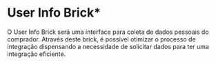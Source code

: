 # User Info Brick*

O User Info Brick será uma interface para coleta de dados pessoais do comprador. Através deste brick, é possível otimizar o processo de integração dispensando a necessidade de solicitar dados para ter uma integração eficiente.
